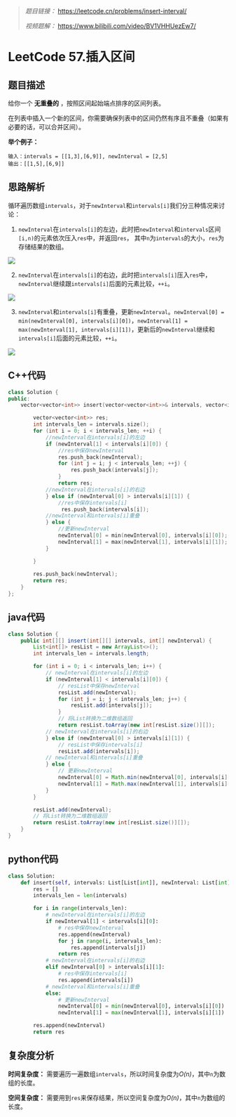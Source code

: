 > *题目链接：* https://leetcode.cn/problems/insert-interval/
>
>*视频题解：* https://www.bilibili.com/video/BV1VHHUezEw7/


# LeetCode 57.插入区间

## 题目描述

给你一个 **无重叠的** ，按照区间起始端点排序的区间列表。

在列表中插入一个新的区间，你需要确保列表中的区间仍然有序且不重叠（如果有必要的话，可以合并区间）。

**举个例子：**

```
输入：intervals = [[1,3],[6,9]], newInterval = [2,5]
输出：[[1,5],[6,9]]
```

## 思路解析

循环遍历数组`intervals`，对于`newInterval`和`intervals[i]`我们分三种情况来讨论：

1. `newInterval`在`intervals[i]`的左边，此时把`newInterval`和`intervals`区间`[i,n)`的元素依次压入`res`中，并返回`res`， 其中`n`为`intervals`的大小，`res`为存储结果的数组。

![](https://gitee.com/ldtech007/picture/raw/master/pic/lc-0057-01.png)

2. `newInterval`在`intervals[i]`的右边，此时把`intervals[i]`压入`res`中，`newInterval`继续跟`intervals[i]`后面的元素比较，`++i`。

![](https://gitee.com/ldtech007/picture/raw/master/pic/lc-0057-02.png)

3. `newInterval`和`intervals[i]`有重叠，更新`newInterval`。`newInterval[0] = min(newInterval[0], intervals[i][0])`，`newInterval[1] = max(newInterval[1], intervals[i][1])`，更新后的`newInterval`继续和`intervals[i]`后面的元素比较，`++i`。

![](https://gitee.com/ldtech007/picture/raw/master/pic/lc-0057-03.png)

## C++代码

```cpp
class Solution {
public:
    vector<vector<int>> insert(vector<vector<int>>& intervals, vector<int>& newInterval) {

        vector<vector<int>> res;
        int intervals_len = intervals.size();
        for (int i = 0; i < intervals_len; ++i) {
            //newInterval在intervals[i]的左边
            if (newInterval[1] < intervals[i][0]) {
                //res中保存newInterval
                res.push_back(newInterval);
                for (int j = i; j < intervals_len; ++j) {
                    res.push_back(intervals[j]);
                }
                return res;
            //newInterval在intervals[i]的右边
            } else if (newInterval[0] > intervals[i][1]) {
                //res中保存intervals[i]
                 res.push_back(intervals[i]);
            //newInterval和intervals[i]重叠
            } else {
                //更新newInterval
                newInterval[0] = min(newInterval[0], intervals[i][0]);
                newInterval[1] = max(newInterval[1], intervals[i][1]);
            }

        }
        
        res.push_back(newInterval);
        return res;
    }
};

```

## java代码

```java
class Solution {
    public int[][] insert(int[][] intervals, int[] newInterval) {
        List<int[]> resList = new ArrayList<>();
        int intervals_len = intervals.length;

        for (int i = 0; i < intervals_len; i++) {
            // newInterval在intervals[i]的左边
            if (newInterval[1] < intervals[i][0]) {
                // resList中保存newInterval
                resList.add(newInterval);
                for (int j = i; j < intervals_len; j++) {
                    resList.add(intervals[j]);
                }
                // 将List转换为二维数组返回
                return resList.toArray(new int[resList.size()][]);
            // newInterval在intervals[i]的右边
            } else if (newInterval[0] > intervals[i][1]) {
                // resList中保存intervals[i]
                resList.add(intervals[i]);
            // newInterval和intervals[i]重叠
            } else {
                // 更新newInterval
                newInterval[0] = Math.min(newInterval[0], intervals[i][0]);
                newInterval[1] = Math.max(newInterval[1], intervals[i][1]);
            }
        }

        resList.add(newInterval);
        // 将List转换为二维数组返回
        return resList.toArray(new int[resList.size()][]);
    }
}
```

## python代码

```python
class Solution:
    def insert(self, intervals: List[List[int]], newInterval: List[int]) -> List[List[int]]:
        res = []
        intervals_len = len(intervals)

        for i in range(intervals_len):
            # newInterval在intervals[i]的左边
            if newInterval[1] < intervals[i][0]:
                # res中保存newInterval
                res.append(newInterval)
                for j in range(i, intervals_len):
                    res.append(intervals[j])
                return res
            # newInterval在intervals[i]的右边
            elif newInterval[0] > intervals[i][1]:
                # res中保存intervals[i]
                res.append(intervals[i])
            # newInterval和intervals[i]重叠
            else:
                # 更新newInterval
                newInterval[0] = min(newInterval[0], intervals[i][0])
                newInterval[1] = max(newInterval[1], intervals[i][1])

        res.append(newInterval)
        return res
```

## 复杂度分析

**时间复杂度：** 需要遍历一遍数组`intervals`，所以时间复杂度为*O(n)*，其中`n`为数组的长度。

**空间复杂度：** 需要用到`res`来保存结果，所以空间复杂度为*O(n)*，其中`n`为数组的长度。

